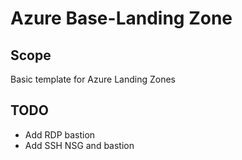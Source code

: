 # Azure Base-Landing Zone

## Scope

Basic template for Azure Landing Zones

## TODO

* Add RDP bastion
* Add SSH NSG and bastion
